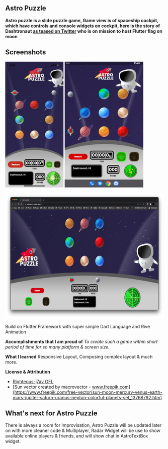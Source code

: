 ## Astro Puzzle
**Astro puzzle is a slide puzzle game, Game view is of spaceship cockpit, which have controls and console widgets on cockpit, here is the story of Dashtronaut [as teased on Twitter](https://twitter.com/ShakirKasmani/status/1496810010273193984) who is on mission to host Flutter flag on moon**

## Screenshots 
<p float="center">
  <img src="preview/phone.png" height="400" />
  <img src="preview/tablet.png" height="400" /> 
</p>
<p float="center">
  <img src="preview/web.png" height="400" />
</p>

Build on Flutter Framework with super simple Dart Language and Rive Animation

**Accomplishments that I am proud of**
_To create such a game within short period of time for so many platform & screen size._

**What I learned**
Responsive Layout, Composing complex layout & much more.

**License & Attribution**
- [Righteous-j7av OFL](/assets/fonts/OFL.txt)
- [Sun vector created by macrovector - www.freepik.com](https://www.freepik.com/free-vector/sun-moon-mercury-venus-earth-mars-jupiter-saturn-uranus-neptun-colorful-planets-set_13768792.htm)

## What's next for Astro Puzzle
There is always a room for Improvisation, Astro Puzzle will be updated later on with more cleaner code & Multiplayer, Radar Widget will be use to show available online players & friends, and will show chat in AstroTextBox widget.
